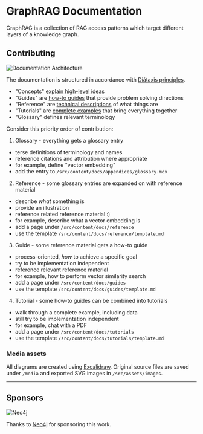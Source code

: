 # GraphRAG Documentation

GraphRAG is a collection of RAG access patterns which target different
layers of a knowledge graph.




## Contributing

![Documentation Architecture](https://raw.githubusercontent.com/graphrag/graphrag.github.io/main/src/assets/images/documentation-architecture.svg)

The documentation is structured in accordance with [Diátaxis principles](https://diataxis.fr/).

- "Concepts" [explain high-level ideas](https://diataxis.fr/explanation/) 
- "Guides" are [how-to guides](https://diataxis.fr/how-to-guides/) that provide problem solving directions
- "Reference" are [technical descriptions](https://diataxis.fr/reference/) of what things are
- "Tutorials" are [complete examples](https://diataxis.fr/tutorials/) that bring everything together
- "Glossary" defines relevant terminology

Consider this priority order of contribution:

1. Glossary - everything gets a glossary entry 
  - terse definitions of terminology and names
  - reference citations and attribution where appropriate
  - for example, define "vector embedding"
  - add the entry to `/src/content/docs/appendices/glossary.mdx`
2. Reference - some glossary entries are expanded on with reference material 
  - describe *what* something is
  - provide an illustration
  - reference related reference material :) 
  - for example, describe what a vector embedding is
  - add a page under `/src/content/docs/reference`
  - use the template `/src/content/docs/reference/template.md`
3. Guide - some reference material gets a how-to guide
  - process-oriented, *how* to achieve a specific goal
  - try to be implementation independent
  - reference relevant reference material
  - for example, how to perform vector similarity search
  - add a page under `/src/content/docs/guides`
  - use the template `/src/content/docs/guides/template.md`
4. Tutorial - some how-to guides can be combined into tutorials
  - walk through a complete example, including data
  - still try to be implementation independent
  - for example, chat with a PDF
  - add a page under `/src/content/docs/tutorials`
  - use the template `/src/content/docs/tutorials/template.md`


### Media assets

All diagrams are created using [Excalidraw](https://excalidraw.com). Original source files
are saved under `/media` and exported SVG images in `/src/assets/images`.

---

## Sponsors

![Neo4j](https://avatars.githubusercontent.com/u/201120?s=200&v=4) 

Thanks to [Neo4j](https://neo4j.com) for sponsoring this work.
